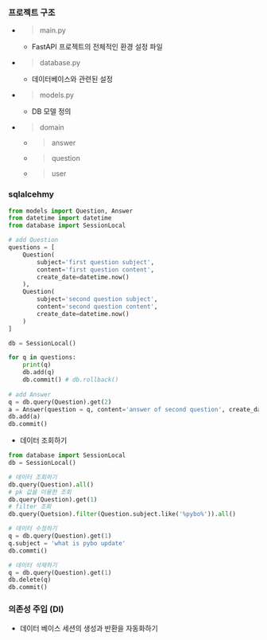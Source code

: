 ### 프로젝트 구조
- > main.py
    - FastAPI 프로젝트의 전체적인 환경 설정 파일
- > database.py
    - 데이터베이스와 관련된 설정
- > models.py
    - DB 모델 정의
- > domain
    - > answer
    - > question
    - > user

### sqlalcehmy 
```py
from models import Question, Answer
from datetime import datetime
from database import SessionLocal

# add Question
questions = [
    Question(
        subject='first question subject',
        content='first question content',
        create_date=datetime.now()
    ), 
    Question(
        subject='second question subject',
        content='second question content',
        create_date=datetime.now()
    )
]

db = SessionLocal()

for q in questions:
    print(q)
    db.add(q)
    db.commit() # db.rollback()
    
# add Answer
q = db.query(Question).get(2)
a = Answer(question = q, content='answer of second question', create_date=datetime.now())
db.add(a)
db.commit()

```

- 데이터 조회하기
```py
from database import SessionLocal
db = SessionLocal()

# 데이터 조회하기
db.query(Question).all()
# pk 값을 이용한 조회
db.query(Question).get(1)
# filter 조회
db.query(Quetsion).filter(Question.subject.like('%pybo%')).all()

# 데이터 수정하기
q = db.query(Question).get(1)
q.subject = 'what is pybo update'
db.commti()

# 데이터 삭제하기
q = db.query(Question).get(1)
db.delete(q)
db.commit()
```

### 의존성 주입 (DI)
- 데이터 베이스 세션의 생성과 반환을 자동화하기
